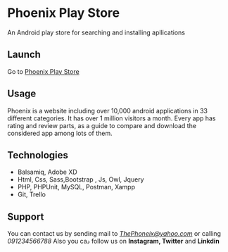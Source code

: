 # Phoenix Play Store 
An Android play store for searching and installing apllications

## Launch
Go to [Phoenix Play Store](https://phoenixplaystore.com)

## Usage
Phoenix is a website including over 10,000 android applications
in 33 different categories. It has over 1 million visitors a month.
Every app has rating and review parts, as a guide to compare and 
download the considered app among lots of them.

## Technologies
- Balsamiq, Adobe XD
- Html, Css, Sass,Bootstrap , Js, Owl, Jquery
- PHP, PHPUnit, MySQL, Postman, Xampp
- Git, Trello

## Support
You can contact us by sending mail to *ThePhoneix@yahoo.com* or calling *091234566788* 
Also you caد follow us on **Instagram, Twitter** and **Linkdin**


